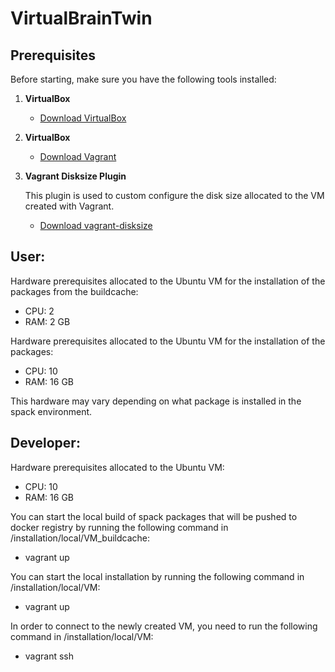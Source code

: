 # VirtualBrainTwin

## Prerequisites

Before starting, make sure you have the following tools installed:

1. **VirtualBox**
   - [Download VirtualBox](https://www.virtualbox.org/wiki/Downloads)

2. **VirtualBox**
   - [Download Vagrant](https://developer.hashicorp.com/vagrant/install?product_intent=vagrant)

3. **Vagrant Disksize Plugin**
    
    This plugin is used to custom configure the disk size allocated to the VM created with Vagrant.
   - [Download vagrant-disksize](https://github.com/sprotheroe/vagrant-disksize)

## User:

Hardware prerequisites allocated to the Ubuntu VM for the installation of the packages from the buildcache:

- CPU: 2
- RAM: 2 GB

Hardware prerequisites allocated to the Ubuntu VM for the installation of the packages:

- CPU: 10
- RAM: 16 GB

This hardware may vary depending on what package is installed in the spack environment.

## Developer:

Hardware prerequisites allocated to the Ubuntu VM:

- CPU: 10
- RAM: 16 GB

You can start the local build of spack packages that will be pushed to docker registry by running the following command in /installation/local/VM_buildcache:
- vagrant up

You can start the local installation by running the following command in /installation/local/VM:
- vagrant up

In order to connect to the newly created VM, you need to run the following command in /installation/local/VM:
- vagrant ssh